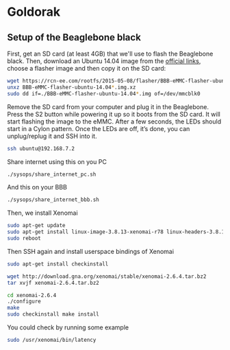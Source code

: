 # Goldorak

## Setup of the Beaglebone black

First, get an SD card (at least 4GB) that we'll use to flash the Beaglebone black.
Then, download an Ubuntu 14.04 image from the [official links](https://rcn-ee.com/rootfs/),
choose a flasher image and then copy it on the SD card:
```sh
wget https://rcn-ee.com/rootfs/2015-05-08/flasher/BBB-eMMC-flasher-ubuntu-14.04.3-console-armhf-2015-10-09-2gb.img.xz
unxz BBB-eMMC-flasher-ubuntu-14.04*.img.xz
sudo dd if=./BBB-eMMC-flasher-ubuntu-14.04*.img of=/dev/mmcblk0
```

Remove the SD card from your computer and plug it in the Beaglebone.
Press the S2 button while powering it up so it boots from the SD card.
It will start flashing the image to the eMMC.
After a few seconds, the LEDs should start in a Cylon pattern.
Once the LEDs are off, it’s done, you can unplug/replug it and SSH into it.
```sh
ssh ubuntu@192.168.7.2
```

Share internet using this on you PC
```sh
./sysops/share_internet_pc.sh
```

And this on your BBB
```sh
./sysops/share_internet_bbb.sh
```

Then, we install Xenomai
```sh
sudo apt-get update
sudo apt-get install linux-image-3.8.13-xenomai-r78 linux-headers-3.8.13-xenomai-r78 linux-firmware-image-3.8.13-xenomai-r78
sudo reboot
```

Then SSH again and install userspace bindings of Xenomai
```sh
sudo apt-get install checkinstall

wget http://download.gna.org/xenomai/stable/xenomai-2.6.4.tar.bz2
tar xvjf xenomai-2.6.4.tar.bz2

cd xenomai-2.6.4
./configure
make
sudo checkinstall make install
```

You could check by running some example
```sh
sudo /usr/xenomai/bin/latency
```

